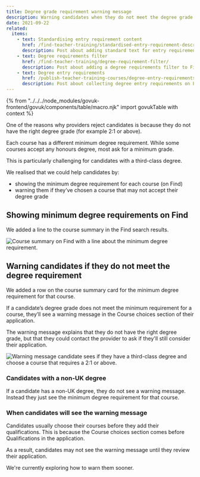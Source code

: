 ```yaml
---
title: Degree grade requirement warning message
description: Warning candidates when they do not meet the degree grade requirement.
date: 2021-09-22
related:
  items:
    - text: Standardising entry requirement content
      href: /find-teacher-training/standardised-entry-requirement-descriptions/
      description: Post about adding standard text for entry requirements on Find.
    - text: Degree requirements filter
      href: /find-teacher-training/degree-requirement-filter/
      description: Post about adding a degree requirements filter to Find.
    - text: Degree entry requirements
      href: /publish-teacher-training-courses/degree-entry-requirements/
      description: Post about collecting degree entry requirements on Publish.
---
```


{% from "../../../node_modules/govuk-frontend/govuk/components/table/macro.njk" import govukTable with context %}

One of the reasons why providers reject candidates is because they do not have the right degree grade (for example 2:1 or above).

Each course has a different minimum degree requirement. While some courses accept any honours degree, most ask for a minimum grade.

This is particularly challenging for candidates with a third-class degree.

We realised that we could help candidates by:

* showing the minimum degree requirement for each course (on Find)
* warning them if they’ve chosen a course that may not accept their degree grade

## Showing minimum degree requirements on Find

We added a line to the course summary in the Find search results.

![Course summary on Find with a line about the minimum degree requirement.](course-summary-find.png)

## Warning candidates if they do not meet the degree requirement

We added a row on the course summary card for the minimum degree requirement for that course.

If a candidate’s degree grade does not meet the minimum requirement for a course, they’ll see a warning message in the Course choices section of their application.

The warning message explains that they do not have the right degree grade, but that they could contact the provider to ask if they'll still consider their application.

![Warning message candidate sees if they have a third-class degree and choose a course that requires a 2:1 or above.](degree-requirement-warning-message.png)

### Candidates with a non-UK degree

If a candidate has a non-UK degree, they do not see a warning message. Instead they just see the minimum degree requirement for that course.

### When candidates will see the warning message

Candidates usually choose their courses before they add their qualifications. This is because the Course choices section comes before Qualifications in the application.

As a result, candidates may not see the warning message until they review their application.

We're currently exploring how to warn them sooner.
